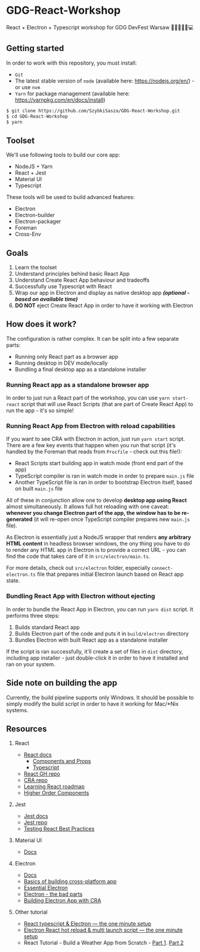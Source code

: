 # GDG-React-Workshop

React + Electron + Typescript workshop for GDG DevFest Warsaw 👩‍💻👨‍💻🤖💻

## Getting started

In order to work with this repository, you must install:
 - `Git `
 - The latest stable version of `node` (available here: https://nodejs.org/en/) - or use `nvm`
 - `Yarn` for package management (available here: https://yarnpkg.com/en/docs/install)

```sh
$ git clone https://github.com/SzybkiSasza/GDG-React-Workshop.git
$ cd GDG-React-Workshop
$ yarn
```

## Toolset

We'll use following tools to build our core app:

- NodeJS + Yarn
- React + Jest
- Material UI
- Typescript

These tools will be used to build advanced features:
- Electron
- Electron-builder
- Electron-packager
- Foreman
- Cross-Env

## Goals

1. Learn the toolset
2. Understand principles behind basic React App
3. Understand Create React App behaviour and tradeoffs
4. Successfully use Typescript with React
5. Wrap our app in Electron and display as native desktop app ***(optional - based on available time)***
6. **DO NOT** eject Create React App in order to have it working with Electron

## How does it work?

The configuration is rather complex. It can be split into a few separate parts:

- Running only React part as a browser app
- Running desktop in DEV mode/locally
- Bundling a final desktop app as a standalone installer

### Running React app as a standalone browser app

In order to just run a React part of the workshop, you can use `yarn start-react` script that will use
React Scripts (that are part of Create React App) to run the app - it's so simple!

### Running React App from Electron with reload capabilities

If you want to see CRA with Electron in action, just run `yarn start` script. There are a few key
events that happen when you run that script (it's handled by the Foreman that reads from `Procfile` - check
out this file!):

- React Scripts start building app in watch mode (front end part of the app)
- TypeScript compiler is ran in watch mode in order to prepare `main.js` file
- Another TypeScript file is ran in order to bootstrap Electron itself, based on built `main.js` file

All of these in conjunction allow one to develop **desktop app using React** almost simultaneously.
It allows full hot reloading with one caveat: **whenever you change Electron part of the app, the window
has to be re-generated** (it will re-open once TypeScript compiler prepares new `main.js` file).

As Electron is essentially just a NodeJS wrapper that renders **any arbitrary HTML content** in headless
browser windows, the ony thing you have to do to render any HTML app in Electron is to provide a correct
URL - you can find the code that takes care of it in `src/electron/main.ts`.

For more details, check out `src/electron` folder, especially `connect-electron.ts` file that prepares
initial Electron launch based on React app state.

### Bundling React App with Electron without ejecting

In order to bundle the React App in Electron, you can run `yarn dist` script. It performs three steps:

1. Builds standard React app
2. Builds Electron part of the code and puts it in `build/electron` directory
3. Bundles Electron with built React app as a standalone installer

If the script is ran successfully, it'll create a set of files in `dist` directory, including app
installer - just double-click it in order to have it installed and ran on your system. 

## Side note on building the app

Currently, the build pipeline supports only Windows. It should be possible to simply modify 
the build script in order to have it working for Mac/*Nix systems.

## Resources

1. React
    - [React docs](https://reactjs.org/)
      - [Components and Props](https://reactjs.org/docs/components-and-props.html)
      - [Typescript](https://reactjs.org/docs/static-type-checking.html#typescript)
    - [React GH repo](https://github.com/facebook/react/)
    - [CRA repo](https://github.com/facebook/create-react-app)
    - [Learning React roadmap](https://medium.freecodecamp.org/learning-react-roadmap-from-scratch-to-advanced-bff7735531b6)
    - [Higher Order Components](https://hackernoon.com/code-reuse-using-higher-order-hoc-and-stateless-functional-components-in-react-and-react-native-6eeb503c665)

2. Jest
    - [Jest docs](https://jestjs.io/)
    - [Jest repo](https://github.com/facebook/jest)
    - [Testing React Best Practices](https://medium.com/selleo/testing-react-components-best-practices-2f77ac302d12)

3. Material UI
    - [Docs](https://material-ui.com/)

4. Electron
    - [Docs](https://electronjs.org/)
    - [Basics of building cross-platform app](https://hackernoon.com/the-basics-of-building-a-cross-platform-desktop-application-with-electron-814306c22d76)
    - [Essential Electron](https://jlord.us/essential-electron/)
    - [Electron - the bad parts](https://hackernoon.com/electron-the-bad-parts-2b710c491547)
    - [Building Electron App with CRA](https://medium.freecodecamp.org/building-an-electron-application-with-create-react-app-97945861647c)

5. Other tutorial
    - [React typescript & Electron — the one minute setup](https://alanbouteiller.medium.com/react-typescript-electron-the-one-minute-setup-6d306fccd128)
    - [Electron React hot reload & multi launch script — the one minute setup](https://alanbouteiller.medium.com/electron-react-hot-reload-multi-launch-script-the-one-minute-setup-392847380b26)
    - React Tutorial - Build a Weather App from Scratch - [Part 1](https://instil.co/blog/react-typescript-weather-app-tutorial-part-1/). [Part 2](https://instil.co/blog/react-typescript-weather-app-tutorial-part-2/) 
